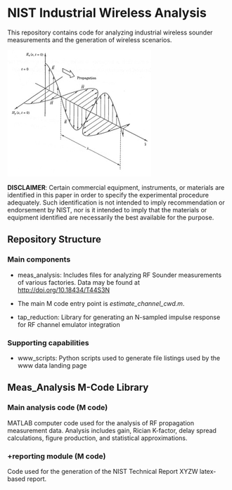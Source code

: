 # NIST Industrial Wireless Analysis
This repository contains code for analyzing industrial wireless sounder measurements
and the generation of wireless scenarios.

![EM Wave](images/EMwave.jpg)

**DISCLAIMER**: Certain commercial equipment, instruments, or materials are identified in this paper in order to specify the experimental procedure adequately. Such identification is not intended to imply recommendation or endorsement by NIST, nor is it intended to imply that the materials or equipment identified are necessarily the best available for the purpose.

## Repository Structure
### Main components
* meas_analysis:    Includes files for analyzing RF Sounder measurements of various factories. 
Data may be found at http://doi.org/10.18434/T44S3N
* The main M code entry point is *estimate_channel_cwd.m*.

* tap_reduction:    Library for generating an N-sampled impulse response for RF channel emulator integration

### Supporting capabilities
* www_scripts:      Python scripts used to generate file listings used by the www data landing page

## Meas_Analysis M-Code Library
### Main analysis code (M code)
MATLAB computer code used for the analysis of RF propagation measurement data.  Analysis includes gain, Rician K-factor, delay spread calculations, figure production, and statistical approximations.

### +reporting module (M code)
Code used for the generation of the NIST Technical Report XYZW latex-based report.



